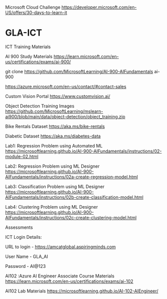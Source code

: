 Microsoft Cloud Challenge
https://developer.microsoft.com/en-US/offers/30-days-to-learn-it

# GLA-ICT
ICT Training Materials

AI 900 Study Materials
https://learn.microsoft.com/en-us/certifications/exams/ai-900/

git clone https://github.com/MicrosoftLearning/AI-900-AIFundamentals ai-900

https://azure.microsoft.com/en-us/contact/#contact-sales

Custom Vision Portal
https://www.customvision.ai/

Object Detection Training Images 
https://github.com/MicrosoftLearning/mslearn-ai900/blob/main/data/object-detection/object_training.zip

Bike Rentals Dataset 
https://aka.ms/bike-rentals

Diabetic Dataset
https://aka.ms/diabetes-data

Lab1: Regression Problem using Automated ML
https://microsoftlearning.github.io/AI-900-AIFundamentals/instructions/02-module-02.html

Lab2: Regression Problem using ML Designer
https://microsoftlearning.github.io/AI-900-AIFundamentals/instructions/02a-create-regression-model.html

Lab3: Classification Problem using ML Designer
https://microsoftlearning.github.io/AI-900-AIFundamentals/instructions/02b-create-classification-model.html

Lab4: Clustering Problem using ML Designer
https://microsoftlearning.github.io/AI-900-AIFundamentals/instructions/02c-create-clustering-model.html

Assessments

ICT Login Details:

URL to login - https://amcatglobal.aspiringminds.com

User Name - GLA_AI 

Password - AI@123

AI102 :Azure AI Engineer Associate Course Materials
https://learn.microsoft.com/en-us/certifications/exams/ai-102

AI102 Lab Materials
https://microsoftlearning.github.io/AI-102-AIEngineer/

